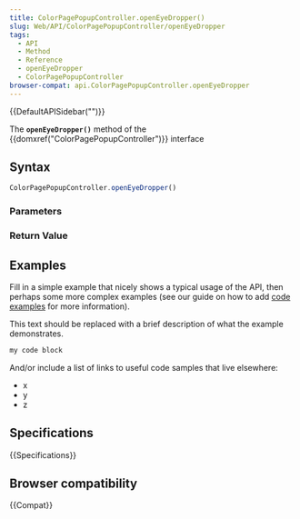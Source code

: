 ```yaml
---
title: ColorPagePopupController.openEyeDropper()
slug: Web/API/ColorPagePopupController/openEyeDropper
tags:
  - API
  - Method
  - Reference
  - openEyeDropper
  - ColorPagePopupController
browser-compat: api.ColorPagePopupController.openEyeDropper
---
```

{{DefaultAPISidebar("")}}

The **`openEyeDropper()`** method of the {{domxref("ColorPagePopupController")}} interface 

## Syntax

```js
ColorPagePopupController.openEyeDropper()
```

### Parameters



### Return Value



## Examples

Fill in a simple example that nicely shows a typical usage of the API, then perhaps some more complex examples (see our guide on how to add [code examples](/en-US/docs/MDN/Contribute/Structures/Code_examples) for more information).

This text should be replaced with a brief description of what the example demonstrates.

```js
my code block
```

And/or include a list of links to useful code samples that live elsewhere:

*   x
*   y
*   z

## Specifications

{{Specifications}}

## Browser compatibility

{{Compat}}

